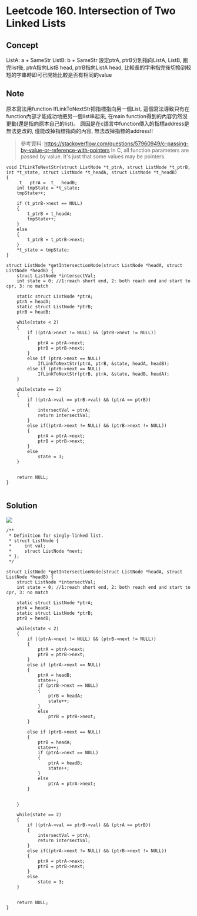# Leetcode 160. Intersection of Two Linked Lists
## Concept
ListA: a + SameStr
ListB: b + SameStr
設定ptrA, ptrB分別指向ListA, ListB, 跑完list後, ptrA指向ListB head, ptrB指向ListA head, 比較長的字串指完後切換到較短的字串時即可已開始比較是否有相同的value
    
## Note
原本寫法用function IfLinkToNextStr把指標指向另一個List, 這個寫法導致只有在function內部才能成功地把另一個list串起來, 在main function得到的內容仍然沒更動(還是指向原本自己的list)。
原因是在c語言中function傳入的指標address是無法更改的, 僅能改掉指標指向的內容, 無法改掉指標的address!!
> 參考資料: https://stackoverflow.com/questions/57960949/c-passing-by-value-or-reference-with-pointers
> In C, all function parameters are passed by value. It's just that some values may be pointers. 


```
void IfLinkToNextStr(struct ListNode *t_ptrA, struct ListNode *t_ptrB, int *t_state, struct ListNode *t_headA, struct ListNode *t_headB)
{
     t_  ptrA =  t_  headB;
    int tmpState = *t_state;
    tmpState++;

    if (t_ptrB->next == NULL)
    {
        t_ptrB = t_headA;
        tmpState++;
    }
    else
    {
        t_ptrB = t_ptrB->next;
    }   
    *t_state = tmpState;
}
       
struct ListNode *getIntersectionNode(struct ListNode *headA, struct ListNode *headB) {
    struct ListNode *intersectVal;
    int state = 0; //1:reach short end, 2: both reach end and start to cpr, 3: no match

    static struct ListNode *ptrA;
    ptrA = headA;
    static struct ListNode *ptrB;
    ptrB = headB;

    while(state < 2)
    {
        if ((ptrA->next != NULL) && (ptrB->next != NULL))
        {
            ptrA = ptrA->next;
            ptrB = ptrB->next;
        }
        else if (ptrA->next == NULL)
            IfLinkToNextStr(ptrA, ptrB, &state, headA, headB);            
        else if (ptrB->next == NULL)
            IfLinkToNextStr(ptrB, ptrA, &state, headB, headA);   
    }
    
    while(state == 2)
    {
        if ((ptrA->val == ptrB->val) && (ptrA == ptrB))
        {
            intersectVal = ptrA;
            return intersectVal;
        }
        else if((ptrA->next != NULL) && (ptrB->next != NULL))
        {
            ptrA = ptrA->next;
            ptrB = ptrB->next; 
        }
        else
            state = 3;
    }


    return NULL;
}


```

## Solution
![](https://s3-ap-northeast-1.amazonaws.com/g0v-hackmd-images/uploads/upload_fb7409e0961c7b1b854985d02f48f0cc.png)


```
/**
 * Definition for singly-linked list.
 * struct ListNode {
 *     int val;
 *     struct ListNode *next;
 * };
 */

struct ListNode *getIntersectionNode(struct ListNode *headA, struct ListNode *headB) {
    struct ListNode *intersectVal;
    int state = 0; //1:reach short end, 2: both reach end and start to cpr, 3: no match

    static struct ListNode *ptrA;
    ptrA = headA;
    static struct ListNode *ptrB;
    ptrB = headB;

    while(state < 2)
    {
        if ((ptrA->next != NULL) && (ptrB->next != NULL))
        {
            ptrA = ptrA->next;
            ptrB = ptrB->next;
        }
        else if (ptrA->next == NULL)
        {
            ptrA = headB;
            state++;
            if (ptrB->next == NULL)
            {
                ptrB = headA;
                state++;
            }
            else
                ptrB = ptrB->next;
        }
            
        else if (ptrB->next == NULL)
        {
            ptrB = headA;
            state++;
            if (ptrA->next == NULL)
            {
                ptrA = headB;
                state++;
            }
            else
                ptrA = ptrA->next;
        }
            
        
    } 

    while(state == 2)
    {
        if ((ptrA->val == ptrB->val) && (ptrA == ptrB))
        {
            intersectVal = ptrA;
            return intersectVal;
        }
        else if((ptrA->next != NULL) && (ptrB->next != NULL))
        {
            ptrA = ptrA->next;
            ptrB = ptrB->next; 
        }
        else
            state = 3;
    }


    return NULL;
}
```

